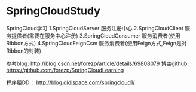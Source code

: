 # SpringCloudStudy

SpringCloud学习
1.SpringCloudServer 服务注册中心
2.SpringCloudClient 服务提供者(需要在服务中心注册)
3.SpringCloudConsumer 服务消费者(使用Ribbon方式)
4.SpringCloudFeignCsm 服务消费者(使用Feign方式,Feign是对Ribbon的封装)


参考blog:
http://blog.csdn.net/forezp/article/details/69808079
博主github:
https://github.com/forezp/SpringCloudLearning

程序猿DD：
http://blog.didispace.com/springcloud1/
